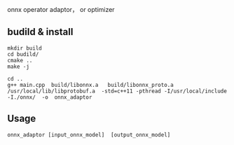 onnx operator adaptor， or optimizer


## budild & install

```
mkdir build
cd budild/
cmake ..
make -j

cd ..
g++ main.cpp  build/libonnx.a   build/libonnx_proto.a  /usr/local/lib/libprotobuf.a  -std=c++11 -pthread -I/usr/local/include -I./onnx/  -o  onnx_adaptor
```

## Usage

```
onnx_adaptor [input_onnx_model]  [output_onnx_model]
```